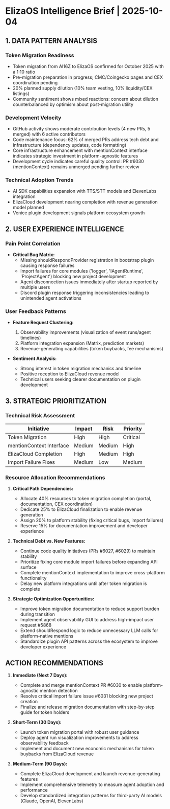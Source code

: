 # ElizaOS Intelligence Brief | 2025-10-04

## 1. DATA PATTERN ANALYSIS

### Token Migration Readiness
- Token migration from AI16Z to ElizaOS confirmed for October 2025 with a 1:10 ratio
- Pre-migration preparation in progress; CMC/Coingecko pages and CEX coordination pending
- 20% planned supply dilution (10% team vesting, 10% liquidity/CEX listings)
- Community sentiment shows mixed reactions: concern about dilution counterbalanced by optimism about post-migration utility

### Development Velocity
- GitHub activity shows moderate contribution levels (4 new PRs, 5 merged) with 6 active contributors
- Code maintenance focus: 62% of merged PRs address tech debt and infrastructure (dependency updates, code formatting)
- Core infrastructure enhancement with mentionContext interface indicates strategic investment in platform-agnostic features
- Development cycle indicates careful quality control: PR #6030 (mentionContext) remains unmerged pending further review

### Technical Adoption Trends
- AI SDK capabilities expansion with TTS/STT models and ElevenLabs integration
- ElizaCloud development nearing completion with revenue generation model planned
- Venice plugin development signals platform ecosystem growth

## 2. USER EXPERIENCE INTELLIGENCE

### Pain Point Correlation
- **Critical Bug Matrix:**
  - Missing shouldRespondProvider registration in bootstrap plugin causing response failures
  - Import failures for core modules ('logger', 'IAgentRuntime', 'ProjectAgent') blocking new project development
  - Agent disconnection issues immediately after startup reported by multiple users
  - Discord plugin response triggering inconsistencies leading to unintended agent activations

### User Feedback Patterns
- **Feature Request Clustering:**
  1. Observability improvements (visualization of event runs/agent timelines)
  2. Platform integration expansion (Matrix, prediction markets)
  3. Revenue-generating capabilities (token buybacks, fee mechanisms)
  
- **Sentiment Analysis:**
  - Strong interest in token migration mechanics and timeline
  - Positive reception to ElizaCloud revenue model
  - Technical users seeking clearer documentation on plugin development

## 3. STRATEGIC PRIORITIZATION

### Technical Risk Assessment
| Initiative | Impact | Risk | Priority |
|------------|--------|------|----------|
| Token Migration | High | High | Critical |
| mentionContext Interface | Medium | Medium | High |
| ElizaCloud Completion | High | Medium | High |
| Import Failure Fixes | Medium | Low | Medium |

### Resource Allocation Recommendations
1. **Critical Path Dependencies:**
   - Allocate 40% resources to token migration completion (portal, documentation, CEX coordination)
   - Dedicate 25% to ElizaCloud finalization to enable revenue generation
   - Assign 20% to platform stability (fixing critical bugs, import failures)
   - Reserve 15% for documentation improvement and developer experience

2. **Technical Debt vs. New Features:**
   - Continue code quality initiatives (PRs #6027, #6029) to maintain stability
   - Prioritize fixing core module import failures before expanding API surface
   - Complete mentionContext implementation to improve cross-platform functionality
   - Delay new platform integrations until after token migration is complete

3. **Strategic Optimization Opportunities:**
   - Improve token migration documentation to reduce support burden during transition
   - Implement agent observability GUI to address high-impact user request #5868
   - Extend shouldRespond logic to reduce unnecessary LLM calls for platform-native mentions
   - Standardize plugin API patterns across the ecosystem to improve developer experience

## ACTION RECOMMENDATIONS

1. **Immediate (Next 7 Days):**
   - Complete and merge mentionContext PR #6030 to enable platform-agnostic mention detection
   - Resolve critical import failure issue #6031 blocking new project creation
   - Finalize and release migration documentation with step-by-step guide for token holders

2. **Short-Term (30 Days):**
   - Launch token migration portal with robust user guidance
   - Deploy agent run visualization improvements to address observability feedback
   - Implement and document new economic mechanisms for token buybacks from ElizaCloud revenue

3. **Medium-Term (90 Days):**
   - Complete ElizaCloud development and launch revenue-generating features
   - Implement comprehensive telemetry to measure agent adoption and performance
   - Develop standardized integration patterns for third-party AI models (Claude, OpenAI, ElevenLabs)